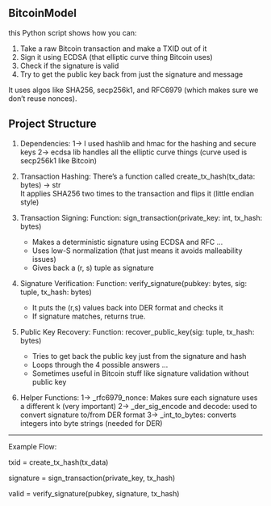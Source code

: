 BitcoinModel
-----------------------------------------------------------------------------------------------------------------------


this Python script shows how you can:

1. Take a raw Bitcoin transaction and make a TXID out of it
2. Sign it using ECDSA (that elliptic curve thing Bitcoin uses)
3. Check if the signature is valid
4. Try to get the public key back from just the signature and message

It uses algos like SHA256, secp256k1, and RFC6979 (which makes sure we don’t reuse nonces). 


Project Structure
-----------------------------------------------------------------------------------------------------------------------

1. Dependencies:
   1-> I used hashlib and hmac for the hashing and secure keys
   2-> ecdsa lib handles all the elliptic curve things (curve used is secp256k1 like Bitcoin)

2. Transaction Hashing:
   There’s a function called create_tx_hash(tx_data: bytes) -> str  
   It applies SHA256 two times to the transaction and flips it (little endian style)

3. Transaction Signing:
   Function: sign_transaction(private_key: int, tx_hash: bytes)
   - Makes a deterministic signature using ECDSA and RFC ...
   - Uses low-S normalization (that just means it avoids malleability issues)
   - Gives back a (r, s) tuple as signature

4. Signature Verification:
   Function: verify_signature(pubkey: bytes, sig: tuple, tx_hash: bytes)
   - It puts the (r,s) values back into DER format and checks it
   - If signature matches, returns true.

5. Public Key Recovery:
   Function: recover_public_key(sig: tuple, tx_hash: bytes)
   - Tries to get back the public key just from the signature and hash
   - Loops through the 4 possible answers ...
   - Sometimes useful in Bitcoin stuff like signature validation without public key

6. Helper Functions:
   1-> _rfc6979_nonce: Makes sure each signature uses a different k (very important)
   2-> _der_sig_encode and decode: used to convert signature to/from DER format
   3-> _int_to_bytes: converts integers into byte strings (needed for DER)

---

Example Flow:


txid = create_tx_hash(tx_data)

signature = sign_transaction(private_key, tx_hash)     

valid = verify_signature(pubkey, signature, tx_hash)






